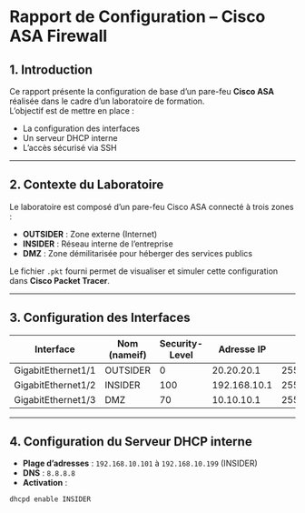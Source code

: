 # Rapport de Configuration – Cisco ASA Firewall

## 1. Introduction
Ce rapport présente la configuration de base d’un pare-feu **Cisco ASA** réalisée dans le cadre d’un laboratoire de formation.  
L’objectif est de mettre en place :  
- La configuration des interfaces  
- Un serveur DHCP interne  
- L’accès sécurisé via SSH  

---

## 2. Contexte du Laboratoire
Le laboratoire est composé d’un pare-feu Cisco ASA connecté à trois zones :  
- **OUTSIDER** : Zone externe (Internet)  
- **INSIDER** : Réseau interne de l’entreprise  
- **DMZ** : Zone démilitarisée pour héberger des services publics  

Le fichier `.pkt` fourni permet de visualiser et simuler cette configuration dans **Cisco Packet Tracer**.

---

## 3. Configuration des Interfaces

| Interface           | Nom (nameif) | Security-Level | Adresse IP     | Masque           |
|---------------------|--------------|---------------|----------------|------------------|
| GigabitEthernet1/1  | OUTSIDER     | 0             | 20.20.20.1     | 255.255.255.0    |
| GigabitEthernet1/2  | INSIDER      | 100           | 192.168.10.1   | 255.255.255.0    |
| GigabitEthernet1/3  | DMZ          | 70            | 10.10.10.1     | 255.255.255.240  |

---

## 4. Configuration du Serveur DHCP interne
- **Plage d’adresses** : `192.168.10.101` à `192.168.10.199` (INSIDER)  
- **DNS** : `8.8.8.8`  
- **Activation** :  
```bash
dhcpd enable INSIDER
